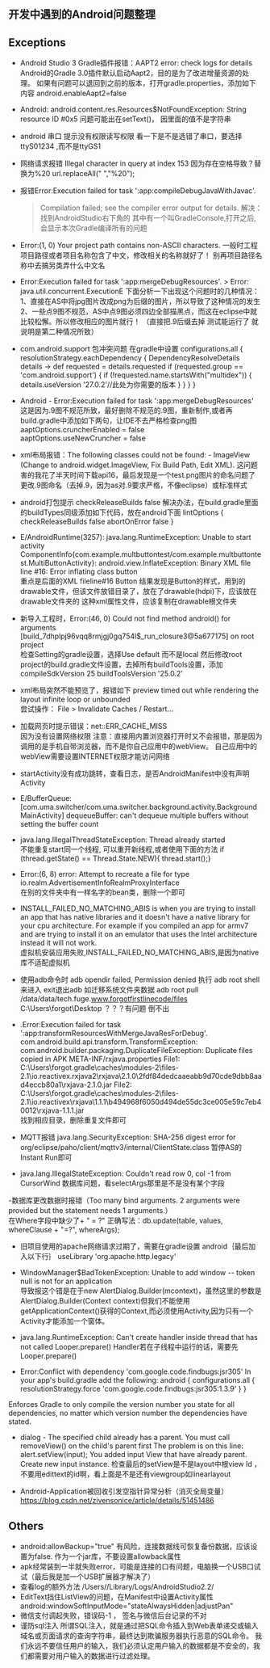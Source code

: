 ## 开发中遇到的Android问题整理

## Exceptions
- Android Studio 3 Gradle插件报错：AAPT2 error: check logs for details
Android的Gradle 3.0插件默认启动Aapt2，目的是为了改进增量资源的处理。
如果有问题可以退回到之前的版本，打开gradle.properties，添加如下内容
android.enableAapt2=false

- Android: android.content.res.Resources$NotFoundException: String resource ID #0x5
问题可能出在setText()， 因里面的值不是字符串

- android 串口 提示没有权限读写权限
  看一下是不是选错了串口，要选择ttyS01234 ,而不是ttyGS1

- 网络请求报错 Illegal character in query at index 153
  因为存在空格导致？替换为%20
  url.replaceAll(" ","%20");

- 报错Error:Execution failed for task ':app:compileDebugJavaWithJavac'.
  > Compilation failed; see the compiler error output for details.
  解决：找到AndroidStudio右下角的 其中有一个叫GradleConsole,打开之后,会显示本次Gradle编译所有的问题

- Error:(1, 0) Your project path contains non-ASCII characters.
  一般时工程项目路径或者项目名称包含了中文，修改相关的名称就好了！
  别再项目路径名称中去搞另类弄什么中文名

- Error:Execution failed for task ':app:mergeDebugResources'. > Error: java.util.concurrent.ExecutionE
  下面分析一下出现这个问题时的几种情况：
  1、直接在AS中将jpg图片改成png为后缀的图片，所以导致了这种情况的发生
  2、一些点9图不规范，AS中点9图必须四边全部描黑点，而这在eclipse中就比较松懈。所以修改相应的图片就行！
  （直接把.9后缀去掉 测试能运行了 就说明是第二种情况所致）

- com.android.support 包冲突问题
在gradle中设置
configurations.all {
    resolutionStrategy.eachDependency { DependencyResolveDetails details ->
        def requested = details.requested
        if (requested.group == 'com.android.support') {
            if (!requested.name.startsWith("multidex")) {
                details.useVersion '27.0.2'//此处为你需要的版本
            }
        }
    }
}

- Android - Error:Execution failed for task ':app:mergeDebugResources'
  <br>这是因为.9图不规范所致，最好删除不规范的.9图，重新制作,或者再build.gradle中添加如下两句，让IDE不去严格检查png图
  <br>aaptOptions.cruncherEnabled = false
  <br>aaptOptions.useNewCruncher = false

- xml布局报错：The following classes could not be found: - ImageView (Change to android.widget.ImageView, Fix Build Path, Edit XML).
  这问题害的我花了半天时间下载api16，最后发现是一个test.png图片的命名问题了
  更改.9图命名（去掉.9，因为as对.9要求严格，不像eclipse）或标准样式

- android打包提示 checkReleaseBuilds false
  解决办法，在build.gradle里面的buildTypes同级添加如下代码，放在android下面
  lintOptions {
      checkReleaseBuilds false
      abortOnError false
  }

- E/AndroidRuntime(3257): java.lang.RuntimeException: Unable to start activity ComponentInfo{com.example.multbuttontest/com.example.multbuttontest.MultiButtonActivity}: android.view.InflateException: Binary XML file line #16: Error inflating class button
  <br>重点是后面的XML fileline#16 Button
  结果发现是Button的样式，用到的drawable文件，但该文件放错目录了，放在了drawable(hdpi)下，应该放在drawable文件夹的
  这种xml属性文件，应该复制在drawable根文件夹

- 新导入工程时，Error:(46, 0) Could not find method android() for arguments [build_7dhplpj96vqq8rmjgj0gq754l$_run_closure3@5a677175] on root project
<br>检查Setting的gradle设置，选择Use default 而不是local
然后修改root project的build.gradle文件设置，去掉所有buildTools设置，添加
         compileSdkVersion 25
         buildToolsVersion '25.0.2'

- xml布局突然不能预览了，报错如下
  preview timed out while rendering the layout infinite loop or unbounded
  <br>尝试操作： File > Invalidate Caches / Restart...

- 加载网页时提示错误：net::ERR_CACHE_MISS
  <br>因为没有设置网络权限
  <uses-permission android:name="android.permission.INTERNET" />
  注意：直接用内置浏览器打开时又不会报错，那是因为调用的是手机自带浏览器，而不是你自己应用中的webView。 自己应用中的webView需要设置INTERNET权限才能访问网络


- startActivity没有成功跳转，查看日志，是否AndroidManifest中没有声明Activity
- E/BufferQueue: [com.uma.switcher/com.uma.switcher.background.activity.BackgroundMainActivity] dequeueBuffer: can't dequeue multiple buffers without setting the buffer count
- java.lang.IllegalThreadStateException: Thread already started
  <br>不能重复start同一个线程, 可以重开新线程,或者使用下面的方法
  if (thread.getState() == Thread.State.NEW){
  thread.start();}
- Error:(6, 8) error: Attempt to recreate a file for type io.realm.AdvertisementInfoRealmProxyInterface
  <br>在别的文件夹中有一样名字的bean类，删除一个即可
- INSTALL_FAILED_NO_MATCHING_ABIS is when you are trying to install an app that has native libraries and it doesn't have a native library for your cpu architecture. For example if you compiled an app for armv7 and are trying to install it on an emulator that uses the Intel architecture instead it will not work.
<br>虚拟机安装应用失败,INSTALL_FAILED_NO_MATCHING_ABIS,是因为native库不适配虚拟机
- 使用adb命令时
  adb opendir failed, Permission denied
  执行 adb root shell来进入
  exit退出adb
  如迁移系统文件夹数据
  adb root pull /data/data/tech.fuge.www.forgotfirstlinecode/files C:\Users\forgot\Desktop
  ？？？有问题 倒不出

- .Error:Execution failed for task ':app:transformResourcesWithMergeJavaResForDebug'.
  com.android.build.api.transform.TransformException: com.android.builder.packaging.DuplicateFileException: Duplicate files copied in APK META-INF/rxjava.properties
      File1: C:\Users\forgot\.gradle\caches\modules-2\files-2.1\io.reactivex.rxjava2\rxjava\2.1.0\2fdf84dedcaaeabb9d70cde9dbb8aad4eccb80a1\rxjava-2.1.0.jar
      File2: C:\Users\forgot\.gradle\caches\modules-2\files-2.1\io.reactivex\rxjava\1.1.1\b494968f6050d494de55dc3ce005e59c7eb40012\rxjava-1.1.1.jar
  <br>找到相应目录，删除重复文件即可

- MQTT报错
  java.lang.SecurityException: SHA-256 digest error for org/eclipse/paho/client/mqttv3/internal/ClientState.class
  暂停AS的Instant Run即可

- java.lang.IllegalStateException: Couldn't read row 0, col -1 from CursorWind
  数据库问题，看selectArgs那里是不是没有某个字段
  


-数据库更改数据时报错（Too many bind arguments.  2 arguments were provided but the statement needs 1 arguments.）
 <br>在Where字段中缺少了+ " = ?"
 正确写法：db.update(table, values, whereClause + "=?", whereArgs);

- 旧项目使用的apache网络请求过期了，需要在gradle设置 android｛最后加入以下行｝
  useLibrary 'org.apache.http.legacy'


- WindowManager$BadTokenException: Unable to add window -- token null is not for an application
<br>导致报这个错是在于new AlertDialog.Builder(mcontext)，虽然这里的参数是AlertDialog.Builder(Context context)但我们不能使用getApplicationContext()获得的Context,而必须使用Activity,因为只有一个Activity才能添加一个窗体。 



- java.lang.RuntimeException: Can't create handler inside thread that has not called Looper.prepare()
  Handler若在子线程中运行的话，需要先Looper.prepare()

- Error:Conflict with dependency 'com.google.code.findbugs:jsr305'
In your app's build.gradle add the following:
android {
    configurations.all {
        resolutionStrategy.force 'com.google.code.findbugs:jsr305:1.3.9'
    }
}

Enforces Gradle to only compile the version number you state for all dependencies, no matter which version number the dependencies have stated.

- dialog - The specified child already has a parent. You must call removeView() on the child's parent first
The problem is on this line: alert.setView(input); You added input View that have already parent. Create new input instance.
检查最后的setView是不是layout中根view Id ， 不要用edittext的id啊，看上面是不是还有viewgroup如linearlayout

- Android-Application被回收引发空指针异常分析（消灭全局变量）
https://blog.csdn.net/zivensonice/article/details/51451486

## Others
- android:allowBackup="true"  有风险，连接数据线可恢复备份数据，应该设置为false. 
  作为一个jar库，不要设置allowback属性
- apk经常装到一半就失败error，可能是连接的口有问题，电脑换一个USB口试试（最后我是加一个USB扩展器才解决了）
- 查看log的额外方法 /Users/<user>/Library/Logs/AndroidStudio2.2/
- EditText挡住ListView的问题，在Manifest中设置Activity属性 android:windowSoftInputMode="stateAlwaysHidden|adjustPan"
- 微信支付调起失败，错误码-1 ， 签名与微信后台记录的不对
- 谨防sql注入
所谓SQL注入，就是通过把SQL命令插入到Web表单递交或输入域名或页面请求的查询字符串，最终达到欺骗服务器执行恶意的SQL命令。
我们永远不要信任用户的输入，我们必须认定用户输入的数据都是不安全的，我们都需要对用户输入的数据进行过滤处理。
